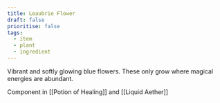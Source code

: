 ```yaml
---
title: Leaubrie Flower
draft: false
prioritise: false
tags:
  - item
  - plant
  - ingredient
---
```


Vibrant and softly glowing blue flowers. These only grow where magical energies are abundant.

Component in [[Potion of Healing]] and [[Liquid Aether]]
